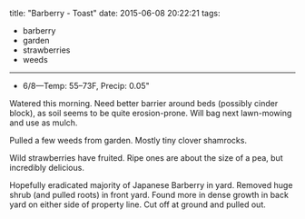 title: "Barberry - Toast"
date: 2015-06-08 20:22:21
tags:
  - barberry
  - garden
  - strawberries
  - weeds
---

- 6/8&mdash;Temp: 55&ndash;73F, Precip: 0.05"

Watered this morning. Need better barrier around beds (possibly cinder block),
as soil seems to be quite erosion-prone. Will bag next lawn-mowing and use as
mulch.

Pulled a few weeds from garden. Mostly tiny clover shamrocks.

Wild strawberries have fruited. Ripe ones are about the size of a pea, but
incredibly delicious.

Hopefully eradicated majority of Japanese Barberry in yard. Removed huge shrub
(and pulled roots) in front yard. Found more in dense growth in back yard on
either side of property line. Cut off at ground and pulled out.

